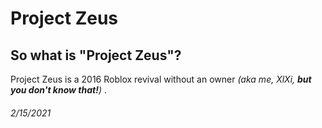 # Project Zeus

## **So what is "Project Zeus"?**

Project Zeus is a 2016 Roblox revival without an owner _(aka me, XlXi, **but you don't know that!**)_ .

###### *2/15/2021*
